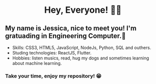 <h1 align = center>Hey, Everyone! 👩‍💻</h1>

My name is Jessica, nice to meet you! I'm gratuading in Engineering Computer.🚀
-

-  Skills: CSS3, HTML5, JavaScript, NodeJs, Python, SQL and outhers.
-  Studing technologies: ReactJS, Flutter.
-  Hobbies: listen musics, read, hug my dogs and sometimes learning about machine learning. 


<h3> Take your time, enjoy my repository! 😁 </h3>
